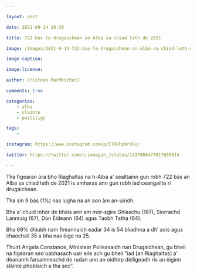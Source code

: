 ```yaml
---

layout: post

date: 2021-09-14 20:30

title: 722 bàs le drugaichean an Alba sa chiad leth de 2021

image: /images/2021-9-14-722-bas-le-drugaichean-an-alba-sa-chiad-leth-de-2021.jpg

image-caption:

image-licence:

author: Crìstean MacMhìcheil

comments: true

categories:
    - alba
    - slainte
    - poilitigs

tags:
    -

instagram: https://www.instagram.com/p/CT0Hhp9rVGo/

twitter: https://twitter.com/criomagan_/status/1437866477617655814

---
```


Tha figearan ùra bho Riaghaltas na h-Alba a’ sealltainn gun robh 722 bàs an Alba sa chiad leth de 2021 is amharas ann gun robh iad ceangailte ri drugaichean.

<!--more-->

Tha sin 9 bàs (1%) nas lugha na an aon àm an-uiridh.

Bha a’ chuid mhòr de bhàis ann am mòr-sgìre Ghlaschu (187), Siorrachd Lannraig (67), Dùn Èideann (64) agus Taobh Tatha (64).

Bha 69% dhiubh nam fireannaich eadar 34 is 54 bliadhna a dh’ aois agus chaochail 35 a bha nas òige na 25.

Thuirt Angela Constance, Ministear Poileasaidh nan Drugaichean, gu bheil na figearan seo uabhasach uair eile ach gu bheil “iad [an Riaghaltas] a' dèanamh farsainneachd de rudan ann an oidhirp dèiligeadh ris an èiginn slàinte phoblaich a tha seo”.
